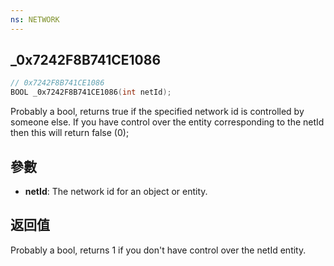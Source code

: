 ```yaml
---
ns: NETWORK
---
```

## _0x7242F8B741CE1086

```c
// 0x7242F8B741CE1086
BOOL _0x7242F8B741CE1086(int netId);
```

Probably a bool, returns true if the specified network id is controlled by someone else. 
If you have control over the entity corresponding to the netId then this will return false (0);

## 參數
* **netId**: The network id for an object or entity.

## 返回值
Probably a bool, returns 1 if you don't have control over the netId entity.